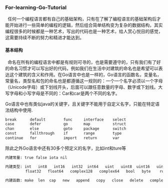 ### For-learning-Go-Tutorial
   任何一个编程语言都有自己的基础架构，只有在了解了编程语言的基础架构后才能开始进行一些简单的编程的逻辑，然后组合简单结构变为复杂的数据结构，其实编程很多的时候都是一种艺术，写出的代码也是一种艺术，给人赏心悦目的感觉，这需要持续不断的努力和精进才能达到。


#### 基本结构

   命名在所有的编程语言中都是有规则可寻的，也是需要遵守的，只有我们有了好的命名习惯才可以写出好的代码，例如我们在生活中对建筑的命名也是希望可以表达这个建筑的含义和作用。在Go语言中也是一样的，Go语言的函数名，变量名，常量名，类型名和包的命名也是都遵循这一规则的：一个一个名字必须以一个字母（Unicode字母）或下划线开头，后面可以跟任意数量的字母、数字或下划线。大写字母和小写字母是不同的：Car和car是两个不同的名字。

Go语言中也有类似java的关键字，且关键字不能用于自定义名字，只能在特定语法结构中使用.

```markdown
break      default        func     interface    select
case       defer          go       map          struct
chan       else           goto     package      switch
const      fallthrough    if       range        type
continue   for            import   return       var
```
除此之外Go语言中还有30多个预定义的名字，比如int和ture等

```markdown
内建常量: true false iota nil

内建类型: int   int8   int16   int32  int64   uint   uint8  uint16   uint32   uint64   uintptr  
         float32   float64   complex128   complex64   bool   byte    rune   string  error

内建函数: make  len  cap   new   append   copy   close   delete   complex   real    imag    panic  recover
```

